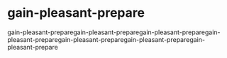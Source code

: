 # gain-pleasant-prepare
gain-pleasant-preparegain-pleasant-preparegain-pleasant-preparegain-pleasant-preparegain-pleasant-preparegain-pleasant-preparegain-pleasant-prepare
